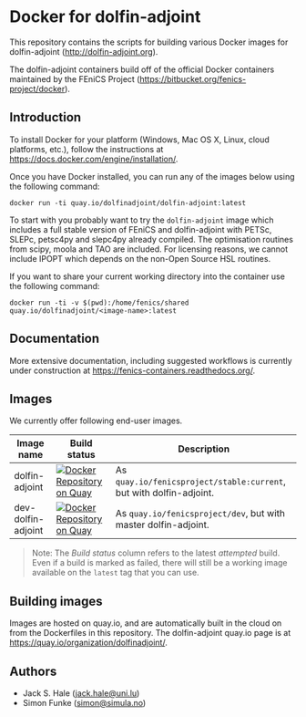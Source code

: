 # Docker for dolfin-adjoint

This repository contains the scripts for building various Docker
images for dolfin-adjoint (<http://dolfin-adjoint.org>).

The dolfin-adjoint containers build off of the official Docker containers
maintained by the FEniCS Project (<https://bitbucket.org/fenics-project/docker>).

## Introduction

To install Docker for your platform (Windows, Mac OS X, Linux, cloud platforms,
etc.), follow the instructions at
<https://docs.docker.com/engine/installation/>.

Once you have Docker installed, you can run any of the images below using the
following command:

    docker run -ti quay.io/dolfinadjoint/dolfin-adjoint:latest

To start with you probably want to try the `dolfin-adjoint` image which
includes a full stable version of FEniCS and dolfin-adjoint with PETSc, SLEPc,
petsc4py and slepc4py already compiled. The optimisation routines from scipy,
moola and TAO are included. For licensing reasons, we cannot include
IPOPT which depends on the non-Open Source HSL routines.

If you want to share your current working directory into the container use
the following command:

    docker run -ti -v $(pwd):/home/fenics/shared quay.io/dolfinadjoint/<image-name>:latest


## Documentation

More extensive documentation, including suggested workflows is currently under
construction at <https://fenics-containers.readthedocs.org/>.

## Images

We currently offer following end-user images.

| Image name       | Build status                                                                                                                                                                            | Description                                   |
|------------------|-----------------------------------------------------------------------------------------------------------------------------------------------------------------------------------------|-----------------------------------------------|
| dolfin-adjoint   | [![Docker Repository on Quay](https://quay.io/repository/dolfinadjoint/dolfin-adjoint/status "Docker Repository on Quay")](https://quay.io/repository/dolfinadjoint/dolfin-adjoint)      | As `quay.io/fenicsproject/stable:current`, but with dolfin-adjoint.         |
| dev-dolfin-adjoint   | [![Docker Repository on Quay](https://quay.io/repository/dolfinadjoint/dev-dolfin-adjoint/status "Docker Repository on Quay")](https://quay.io/repository/dolfinadjoint/dev-dolfin-adjoint)      | As `quay.io/fenicsproject/dev`, but with master dolfin-adjoint.         |

> Note: The *Build status* column refers to the latest *attempted* build. Even
> if a build is marked as failed, there will still be a working image available
> on the `latest` tag that you can use.

## Building images

Images are hosted on quay.io, and are automatically built in the cloud on from
the Dockerfiles in this repository. The dolfin-adjoint quay.io page is at
<https://quay.io/organization/dolfinadjoint/>.

## Authors

* Jack S. Hale (<jack.hale@uni.lu>)
* Simon Funke (<simon@simula.no>)
